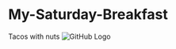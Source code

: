 # My-Saturday-Breakfast
Tacos with nuts
![GitHub Logo](https://www.vnutritionandwellness.com/wp-content/uploads/2016/06/walnut-meat-tacos1-1.jpg)
